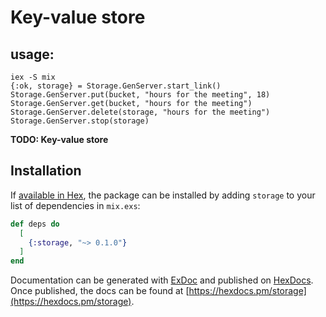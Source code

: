 # Key-value store

## usage:

```shell
iex -S mix
{:ok, storage} = Storage.GenServer.start_link()
Storage.GenServer.put(bucket, "hours for the meeting", 18)
Storage.GenServer.get(bucket, "hours for the meeting")
Storage.GenServer.delete(storage, "hours for the meeting")
Storage.GenServer.stop(storage)

```

**TODO: Key-value store**

## Installation

If [available in Hex](https://hex.pm/docs/publish), the package can be installed
by adding `storage` to your list of dependencies in `mix.exs`:

```elixir
def deps do
  [
    {:storage, "~> 0.1.0"}
  ]
end
```

Documentation can be generated with [ExDoc](https://github.com/elixir-lang/ex_doc)
and published on [HexDocs](https://hexdocs.pm). Once published, the docs can
be found at [https://hexdocs.pm/storage](https://hexdocs.pm/storage).
